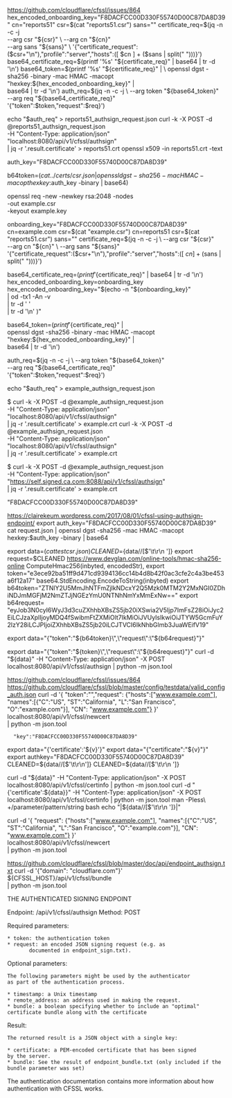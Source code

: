 https://github.com/cloudflare/cfssl/issues/864
hex_encoded_onboarding_key="F8DACFCC00D330F55740D00C87DA8D39"
cn="reports51"
csr=$(cat "reports51.csr")
sans=""
certificate_req=$(jq -n -c -j \
                    --arg csr  "${csr}" \
                    --arg cn   "${cn}" \
                    --arg sans "${sans}" \
                    '{"certificate_request":($csr+"\n"),"profile":"server","hosts":([ $cn ] + ($sans | split(" ")))}')
base64_certificate_req=$(printf '%s' "${certificate_req}" | base64 | tr -d '\n')
base64_token=$(printf '%s' "${certificate_req}" | \
                openssl dgst -sha256 -binary -mac HMAC -macopt "hexkey:${hex_encoded_onboarding_key}" | \
                base64 | tr -d '\n')
auth_req=$(jq -n -c -j \
             --arg token "${base64_token}" \
             --arg req "${base64_certificate_req}" \
             '{"token":$token,"request":$req}')

echo "$auth_req" > reports51_authsign_request.json
curl -k -X POST -d @reports51_authsign_request.json \
    -H "Content-Type: application/json" \
    "localhost:8080/api/v1/cfssl/authsign" \
    | jq -r '.result.certificate' > reports51.crt
openssl x509 -in reports51.crt -text

auth_key="F8DACFCC00D330F55740D00C87DA8D39"

b64token=$(cat ../certs/csr.json | openssl dgst -sha256 -mac HMAC -macopt hexkey:$auth_key -binary | base64)

openssl req -new -newkey rsa:2048 -nodes \
    -out     example.csr \
    -keyout example.key

onboarding_key="F8DACFCC00D330F55740D00C87DA8D39"
cn=example.com
csr=$(cat "example.csr")
cn=reports51
csr=$(cat "reports51.csr")
sans=""
certificate_req=$(jq -n -c -j \
                    --arg csr  "${csr}" \
                    --arg cn   "${cn}" \
                    --arg sans "${sans}" \
                    '{"certificate_request":($csr+"\n"),"profile":"server","hosts":([ $cn ] + ($sans | split(" ")))}')

base64_certificate_req=$(printf '%s' "${certificate_req}" | base64 | tr -d '\n')
hex_encoded_onboarding_key=onboarding_key
hex_encoded_onboarding_key="$(echo -n "${onboarding_key}" \
                                | od -tx1 -An -v \
                                | tr -d ' ' \
                                | tr -d '\n' )"

base64_token=$(printf '%s' "${certificate_req}" | \
                openssl dgst -sha256 -binary -mac HMAC -macopt "hexkey:${hex_encoded_onboarding_key}" | \
                base64 | tr -d '\n')

auth_req=$(jq -n -c -j \
             --arg token "${base64_token}" \
             --arg req "${base64_certificate_req}" \
             '{"token":$token,"request":$req}')

echo "$auth_req" > example_authsign_request.json

$ curl -k -X POST -d @example_authsign_request.json \
    -H "Content-Type: application/json" \
    "localhost:8080/api/v1/cfssl/authsign" \
    | jq -r '.result.certificate' > example.crt
curl -k -X POST -d @example_authsign_request.json \
    -H "Content-Type: application/json" \
    "localhost:8080/api/v1/cfssl/authsign" \
    | jq -r '.result.certificate' > example.crt    

$ curl -k -X POST -d @example_authsign_request.json \
    -H "Content-Type: application/json" \
    "https://self.signed.ca.com:8088/api/v1/cfssl/authsign" \
    | jq -r '.result.certificate' > example.crt

"F8DACFCC00D330F55740D00C87DA8D39"


https://clairekeum.wordpress.com/2017/08/01/cfssl-using-authsign-endpoint/
export auth_key="F8DACFCC00D330F55740D00C87DA8D39"
cat request.json | openssl dgst -sha256 -mac HMAC -macopt hexkey:$auth_key -binary | base64

export data=$(cat testcsr.json) 
CLEANED=${data//[$'\t\r\n ']}
export request=$CLEANED
https://www.devglan.com/online-tools/hmac-sha256-online
ComputeHmac256(inbyted, encodedStr),
export token="e3ece92ba51ff9d471cd9394136cc14b4d8b42f0ac3cfe2c4a3be453a6f12a17"
base64.StdEncoding.EncodeToString(inbyted)
export b64token="ZTNlY2U5MmJhNTFmZjlkNDcxY2Q5Mzk0MTM2Y2MxNGI0ZDhiNDJmMGFjM2NmZTJjNGEzYmU0NTNhNmYxMmExNw==" 
export b64request= "eyJob3N0cyI6WyJ3d3cuZXhhbXBsZS5jb20iXSwia2V5Ijp7ImFsZ28iOiJyc2EiLCJzaXplIjoyMDQ4fSwibmFtZXMiOlt7IkMiOiJVUyIsIkwiOiJTYW5GcmFuY2lzY28iLCJPIjoiZXhhbXBsZS5jb20iLCJTVCI6IkNhbGlmb3JuaWEifV19"

export data="{\"token\":\"${b64token}\",\"request\":\"${b64request}\"}"

export data="{\"token\":\"${token}\",\"request\":\"${b64request}\"}"
curl -d "${data}" -H "Content-Type: application/json" -X POST localhost:8080/api/v1/cfssl/authsign | python -m json.tool

https://github.com/cloudflare/cfssl/issues/864
https://github.com/cloudflare/cfssl/blob/master/config/testdata/valid_config_auth.json
curl -d '{ "token":"","request": {"hosts":["www.example.com"], "names":[{"C":"US", "ST":"California", "L":"San Francisco", "O":"example.com"}], "CN": "www.example.com"} }' \
          localhost:8080/api/v1/cfssl/newcert  \
          | python -m json.tool

      "key":"F8DACFCC00D330F55740D00C87DA8D39"

export data="{'certificate':'${v}'}"
export data="{\"certificate\":\"${v}\"}"
export authkey="F8DACFCC00D330F55740D00C87DA8D39"
CLEANED=${data//[$'\t\r\n']}
CLEANED=${data//[$'\t\r\n ']}

curl -d "${data}" -H "Content-Type: application/json" -X POST localhost:8080/api/v1/cfssl/certinfo | python -m json.tool
curl -d "{'certificate':${data}}" -H "Content-Type: application/json" -X POST localhost:8080/api/v1/cfssl/certinfo | python -m json.tool
man -Pless\ +/parameter/pattern/string bash
echo "|${data//[$'\t\r\n ']}|"


curl -d '{ "request": {"hosts":["www.example.com"], "names":[{"C":"US", "ST":"California", "L":"San Francisco", "O":"example.com"}], "CN": "www.example.com"} }' \
          localhost:8080/api/v1/cfssl/newcert  \
          | python -m json.tool

https://github.com/cloudflare/cfssl/blob/master/doc/api/endpoint_authsign.txt
curl -d '{"domain": "cloudflare.com"}' \
	      ${CFSSL_HOST}/api/v1/cfssl/bundle	 \
	      | python -m json.tool

THE AUTHENTICATED SIGNING ENDPOINT

Endpoint: /api/v1/cfssl/authsign
Method:   POST

Required parameters:

    * token: the authentication token
    * request: an encoded JSON signing request (e.g. as
           documented in endpoint_sign.txt).

Optional parameters:

    The following parameters might be used by the authenticator
    as part of the authentication process.

    * timestamp: a Unix timestamp
    * remote_address: an address used in making the request.
    * bundle: a boolean specifying whether to include an "optimal"
    certificate bundle along with the certificate

Result:

    The returned result is a JSON object with a single key:

    * certificate: a PEM-encoded certificate that has been signed
    by the server.
    * bundle: See the result of endpoint_bundle.txt (only included if the bundle parameter was set)

The authentication documentation contains more information about how
authentication with CFSSL works.